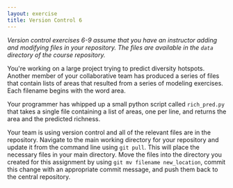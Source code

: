 ```yaml
---
layout: exercise
title: Version Control 6
---
```


*Version control exercises 6-9 assume that you have an instructor adding and
 modifying files in your repository. The files are available in the `data`
 directory of the course repository.*

You're working on a large project trying to predict diversity hotspots. Another
member of your collaborative team has produced a series of files that contain
lists of areas that resulted from a series of modeling exercises. Each filename
begins with the word area.

Your programmer has whipped up a small python script called `rich_pred.py` that
takes a single file containing a list of areas, one per line, and returns the
area and the predicted richness.

Your team is using version control and all of the relevant files are
in the repository. Navigate to the main working directory for your repository
and update it from the command line using `git pull`. This will place the
necessary files in your main directory. Move the files into the directory you
created for this assignment by using `git mv filename new_location`, commit
this change with an appropriate commit message, and push them back to the
central repository.
